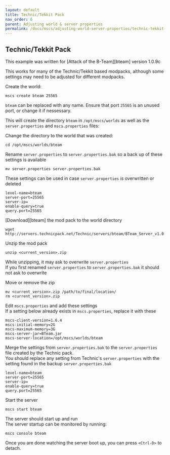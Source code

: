 ```yaml
---
layout: default
title: Technic/Tekkit Pack
nav_order: 6
parent: Adjusting world & server properties
permalink: /docs/mscs/adjusting-world-server-properties/technic-tekkit-pack
---
```


## Technic/Tekkit Pack
This example was written for [Attack of the B-Team][bteam] version 1.0.9c

This works for many of the Technic/Tekkit based modpacks, although some settings may need to be adjusted for different modpacks.

Create the world:

    mscs create bteam 25565

`bteam` can be replaced with any name. Ensure that port `25565` is an unused port, or change it if nessessary.

This will create the directory `bteam` in `/opt/mscs/worlds` as well as the `server.properties` and `mscs.properties` files:

Change the directory to the world that was created:

    cd /opt/mscs/worlds/bteam

Rename `server.properties` to `server.properties.bak` so a back up of these settings is available

    mv server.properties server.properties.bak

These settings can be used in case `server.properties` is overwritten or deleted

    level-name=bteam
    server-port=25565
    server-ip=
    enable-query=true
    query.port=25565

[Download][bteam] the mod pack to the world directory

    wget http://servers.technicpack.net/Technic/servers/bteam/BTeam_Server_v1.0.12c.zip

Unzip the mod pack

    unzip <current_version>.zip

While unzipping, it may ask to overwrite `server.properties`  
If you first renamed `server.properties` to `server.properties.bak` it should not ask to overwrite

Move or remove the zip

    mv <current_version>.zip /path/to/final/location/
    rm <current_version>.zip

Edit `mscs.properties` and add these settings  
If a setting below already exists in `mscs.properties`, replace it with these

    mscs-client-version=1.6.4
    mscs-initial-memory=2G
    mscs-maximum-memory=3G
    mscs-server-jar=BTeam.jar
    mscs-server-location=/opt/mscs/worlds/bteam

Merge the settings from `server.properties.bak` to the `server.properties` file created by the Technic pack.  
You should replace any setting from Technic's `server.properties` with the setting found in the backup `server.properties.bak`

    level-name=bteam
    server-port=25565
    server-ip=
    enable-query=true
    query.port=25565

Start the server

    mscs start bteam

The server should start up and run  
The server startup can be monitored by running:

    mscs console bteam

Once you are done watching the server boot up, you can press `<Ctrl-D>` to detach.
